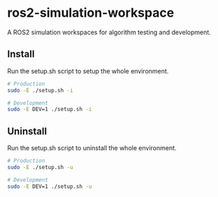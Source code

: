 # ros2-simulation-workspace
A ROS2 simulation workspaces for algorithm testing and development.

## Install
Run the setup.sh script to setup the whole environment.
```bash
# Production
sudo -E ./setup.sh -i

# Development
sudo -E DEV=1 ./setup.sh -i
```

## Uninstall
Run the setup.sh script to uninstall the whole environment.
```bash
# Production
sudo -E ./setup.sh -u

# Development
sudo -E DEV=1 ./setup.sh -u
```